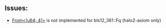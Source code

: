 

## Issues:
- [From<[u64; 4]>](https://github.com/axiom-crypto/halo2-lib/blob/980b39bcca5b3327aaef6c8d73577d9381bfa899/halo2-base/src/utils/mod.rs#L35) is not implemented for bls12_381::Fq (halo2-axiom only)
